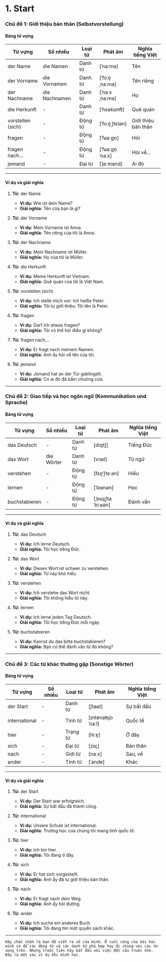 # 1. Start
### **Chủ đề 1: Giới thiệu bản thân (Selbstvorstellung)**

#### **Bảng từ vựng**

|**Từ vựng**|**Số nhiều**|**Loại từ**|**Phát âm**|**Nghĩa tiếng Việt**|
|---|---|---|---|---|
|der Name|die Namen|Danh từ|[ˈnaːmə]|Tên|
|der Vorname|die Vornamen|Danh từ|[ˈfoːɐ̯ˌnaːmə]|Tên riêng|
|der Nachname|die Nachnamen|Danh từ|[ˈnaːxˌnaːmə]|Họ|
|die Herkunft|-|Danh từ|[ˈhɛʁkʊnft]|Quê quán|
|vorstellen (sich)|-|Động từ|[ˈfoːɐ̯ˌʃtɛlən]|Giới thiệu bản thân|
|fragen|-|Động từ|[ˈfʁaːɡn̩]|Hỏi|
|fragen nach...|-|Động từ|[ˈfʁaːɡn̩ ˈnaːx]|Hỏi về...|
|jemand|-|Đại từ|[ˈjeːmand]|Ai đó|

---
#### **Ví dụ và giải nghĩa**

1. **Từ:** der Name
    
    - **Ví dụ:** Wie ist dein Name?
    - **Giải nghĩa:** Tên của bạn là gì?
2. **Từ:** der Vorname
    
    - **Ví dụ:** Mein Vorname ist Anna.
    - **Giải nghĩa:** Tên riêng của tôi là Anna.
3. **Từ:** der Nachname
    
    - **Ví dụ:** Mein Nachname ist Müller.
    - **Giải nghĩa:** Họ của tôi là Müller.
4. **Từ:** die Herkunft
    
    - **Ví dụ:** Meine Herkunft ist Vietnam.
    - **Giải nghĩa:** Quê quán của tôi là Việt Nam.
5. **Từ:** vorstellen (sich)
    
    - **Ví dụ:** Ich stelle mich vor: Ich heiße Peter.
    - **Giải nghĩa:** Tôi tự giới thiệu: Tôi tên là Peter.
6. **Từ:** fragen
    
    - **Ví dụ:** Darf ich etwas fragen?
    - **Giải nghĩa:** Tôi có thể hỏi điều gì không?
7. **Từ:** fragen nach...
    
    - **Ví dụ:** Er fragt nach meinem Namen.
    - **Giải nghĩa:** Anh ấy hỏi về tên của tôi.
8. **Từ:** jemand
    
    - **Ví dụ:** Jemand hat an der Tür geklingelt.
    - **Giải nghĩa:** Có ai đó đã bấm chuông cửa.

---

### **Chủ đề 2: Giao tiếp và học ngôn ngữ (Kommunikation und Sprache)**

#### **Bảng từ vựng**

|**Từ vựng**|**Số nhiều**|**Loại từ**|**Phát âm**|**Nghĩa tiếng Việt**|
|---|---|---|---|---|
|das Deutsch|-|Danh từ|[dɔɪ̯tʃ]|Tiếng Đức|
|das Wort|die Wörter|Danh từ|[vɔʁt]|Từ ngữ|
|verstehen|-|Động từ|[fɛɐ̯ˈʃteːən]|Hiểu|
|lernen|-|Động từ|[ˈlɛʁnən]|Học|
|buchstabieren|-|Động từ|[ˌbʊχʃtaˈbiːʁən]|Đánh vần|

---

#### **Ví dụ và giải nghĩa**

1. **Từ:** das Deutsch
    
    - **Ví dụ:** Ich lerne Deutsch.
    - **Giải nghĩa:** Tôi học tiếng Đức.
2. **Từ:** das Wort
    
    - **Ví dụ:** Dieses Wort ist schwer zu verstehen.
    - **Giải nghĩa:** Từ này khó hiểu.
3. **Từ:** verstehen
    
    - **Ví dụ:** Ich verstehe das Wort nicht.
    - **Giải nghĩa:** Tôi không hiểu từ này.
4. **Từ:** lernen
    
    - **Ví dụ:** Ich lerne jeden Tag Deutsch.
    - **Giải nghĩa:** Tôi học tiếng Đức mỗi ngày.
5. **Từ:** buchstabieren
    
    - **Ví dụ:** Kannst du das bitte buchstabieren?
    - **Giải nghĩa:** Bạn có thể đánh vần từ đó không?

---

### **Chủ đề 3: Các từ khác thường gặp (Sonstige Wörter)**

#### **Bảng từ vựng**

|**Từ vựng**|**Số nhiều**|**Loại từ**|**Phát âm**|**Nghĩa tiếng Việt**|
|---|---|---|---|---|
|der Start|-|Danh từ|[ʃtaʁt]|Sự bắt đầu|
|international|-|Tính từ|[ɪntɐnaʦjoˈnaːl]|Quốc tế|
|hier|-|Trạng từ|[hiːɐ̯]|Ở đây|
|sich|-|Đại từ|[zɪç]|Bản thân|
|nach|-|Giới từ|[naːx]|Sau, về|
|ander|-|Tính từ|[ˈandɐ]|Khác|

---

#### **Ví dụ và giải nghĩa**

1. **Từ:** der Start
    
    - **Ví dụ:** Der Start war erfolgreich.
    - **Giải nghĩa:** Sự bắt đầu đã thành công.
2. **Từ:** international
    
    - **Ví dụ:** Unsere Schule ist international.
    - **Giải nghĩa:** Trường học của chúng tôi mang tính quốc tế.
3. **Từ:** hier
    
    - **Ví dụ:** Ich bin hier.
    - **Giải nghĩa:** Tôi đang ở đây.
4. **Từ:** sich
    
    - **Ví dụ:** Er hat sich vorgestellt.
    - **Giải nghĩa:** Anh ấy đã tự giới thiệu bản thân.
5. **Từ:** nach
    
    - **Ví dụ:** Er fragt nach dem Weg.
    - **Giải nghĩa:** Anh ấy hỏi đường.
6. **Từ:** ander
    
    - **Ví dụ:** Ich suche ein anderes Buch.
    - **Giải nghĩa:** Tôi đang tìm một quyển sách khác.
---
`Hãy chắc chắn là bạn đã viết ra vở của mình. Ở cuối cùng của bài học mình có để các động từ và các danh từ phù hợp hay đi chung với các từ vựng trên. Nhưng trước tiên hãy bắt đầu với việc đặt câu trước nhé. Đây là một vài ví dụ khi mình học. `
